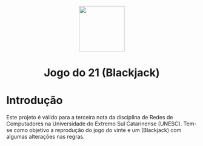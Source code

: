 <p align="center">
  <img src="https://imgur.com/wUQ9EZo.png" style="width: 120px; height: 120px;"/>
</p>
<h1 align="center">Jogo do 21 (Blackjack) </h1>

# Introdução
Este projeto é válido para a terceira nota da disciplina de Redes de Computadores na Universidade do Extremo Sul Catarinense (UNESC). 
Tem-se como objetivo a reprodução do jogo do vinte e um (Blackjack) com algumas alterações nas regras.
